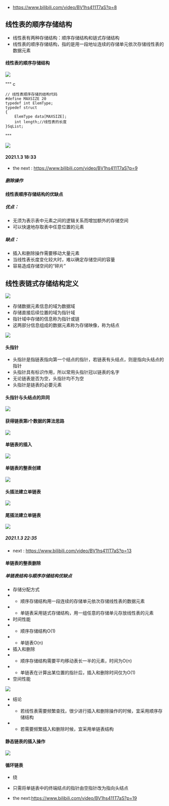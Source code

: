 * https://www.bilibili.com/video/BV1hs411T7aS?p=8
## 线性表的顺序存储结构
* 线性表有两种存储结构：顺序存储结构和链式存储结构
* 线性表的顺序存储结构，指的是用一段地址连续的存储单元依次存储线性表的数据元素

#### 线性表的顺序存储结构
![](imgs/2021-01-03-17-38-09.png)

""" c

    // 线性表顺序存储的结构代码
    #define MAXSIZE 20
    typedef int ElemType;
    typedef struct 
    {
        ElemType data[MAXSIZE];
        int length;//线性表的长度
    }SqList;

"""

![](imgs/2021-01-03-17-42-13.png)

#### 2021.1.3 18:33 
* the next : https://www.bilibili.com/video/BV1hs411T7aS?p=9

##### 删除操作

#### 线性表顺序存储结构的优缺点
##### 优点：
* 无须为表示表中元素之间的逻辑关系而增加额外的存储空间
* 可以快速地存取表中任意位置的元素
##### 缺点：
* 插入和删除操作需要移动大量元素
* 当线性表长度变化较大时，难以确定存储空间的容量
* 容易造成存储空间的“碎片”

## 线性表链式存储结构定义
![](imgs/2021-01-03-20-58-29.png)
* 存储数据元素信息的域为数据域
* 存储直接后续位置的域为指针域
* 指针域中存储的信息称为指针或链
* 这两部分信息组成的数据元素称为存储映像，称为结点

![](imgs/2021-01-03-21-02-24.png)

#### 头指针
* 头指针是指链表指向第一个结点的指针，若链表有头结点，则是指向头结点的指针
* 头指针具有标识作用，所以常用头指针冠以链表的名字
* 无论链表是否为空，头指针均不为空
* 头指针是链表的必要元素

#### 头指针与头结点的异同

![](imgs/2021-01-03-21-07-08.png)

#### 获得链表第i个数据的算法思路

![](imgs/2021-01-03-21-17-58.png)


#### 单链表的插入

![](imgs/2021-01-03-21-43-55.png)

#### 单链表的整表创建

![](imgs/2021-01-03-22-04-30.png)


#### 头插法建立单链表

![](imgs/2021-01-03-22-06-06.png)

#### 尾插法建立单链表

![](imgs/2021-01-03-22-15-59.png)

##### 2021.1.3 22:35
* next :  https://www.bilibili.com/video/BV1hs411T7aS?p=13

#### 单链表的整表删除

##### 单链表结构与顺序存储结构优缺点
* 存储分配方式
* * 顺序存储结构用一段连续的存储单元依次存储线性表的数据元素
* * 单链表采用链式存储结构，用一组任意的存储单元存放线性表的元素
* 时间性能
* * 顺序存储结构O(1)
* * 单链表O(n)
* 插入和删除
* * 顺序存储结构需要平均移动表长一半的元素，时间为O(n)
* * 单链表在计算出某位置的指针后，插入和删除时间仅为O(1)
* 空间性能

![](imgs/2021-01-17-09-30-48.png)

* 结论
* * 若线性表需要频繁查找，很少进行插入和删除操作的时候，宜采用顺序存储结构
* * 若需要频繁插入和删除时候，宜采用单链表结构

#### 静态链表的插入操作
![](imgs/2021-01-17-10-22-34.png)

#### 循环链表
* 绕
* 只需将单链表中的终端结点的指针由空指针改为指向头结点

* the next:https://www.bilibili.com/video/BV1hs411T7aS?p=19






